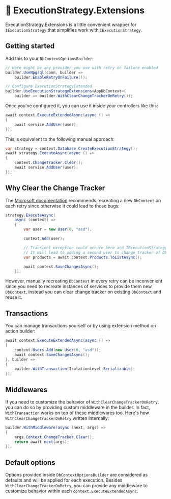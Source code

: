 # 🔄 ExecutionStrategy.Extensions
ExecutionStrategy.Extensions is a little convenient wrapper for `IExecutionStrategy` that simplifies work with `IExecutionStrategy`.

## Getting started
Add this to your `DbContextOptionsBuilder`:
```csharp
// Here might be any provider you use with retry on failure enabled
builder.UseNpgsql(conn, builder => 
    builder.EnableRetryOnFailure());

// Configure ExecutionStrategyExtended
builder.UseExecutionStrategyExtensions<AppDbContext>(
    builder => builder.WithClearChangeTrackerOnRetry());
```

Once you've configured it, you can use it inside your controllers like this:
```csharp
await context.ExecuteExtendedAsync(async () =>
{
    await service.AddUser(user);
});
```

This is equivalent to the following manual approach:
```csharp
var strategy = context.Database.CreateExecutionStrategy();
await strategy.ExecuteAsync(async () =>
{
    context.ChangeTracker.Clear();
    await service.AddUser(user);
});
```

## Why Clear the Change Tracker
The [Microsoft documentation](https://learn.microsoft.com/en-us/ef/ef6/fundamentals/connection-resiliency/retry-logic#solution-manually-call-execution-strategy) recommends recreating a new `DbContext` on each retry since otherwise it could lead to those bugs:
```csharp
strategy.ExecuteAsync(
	async (context) =>
	{
		var user = new User(0, "asd");

		context.Add(user);

		// Transient exception could occure here and IExecutionStrategy will retry execution 
		// It will lead to adding a second user to change tracker of DbContext
		var products = await context.Products.ToListAsync();

		await context.SaveChangesAsync();
	});
```
However, manually recreating `DbContext` in every retry can be inconvenient since you need to recreate instances of services to provide them new `DbContext`, instead you can clear change tracker on existing `DbContext` and reuse it.

## Transactions
You can manage transactions yourself or by using extension method on action builder:
```csharp
await context.ExecuteExtendedAsync(async () =>
{
    context.Users.Add(new User(0, "asd"));
    await context.SaveChangesAsync();
}, builder =>
{
    builder.WithTransaction(IsolationLevel.Serializable);
});
```

## Middlewares
If you need to customize the behavior of `WithClearChangeTrackerOnRetry`, you can do so by providing custom middleware in the builder. In fact, `WithTransaction` works on top of these middlewares too. Here's how `WithClearChangeTrackerOnRetry` written internally:
```csharp
builder.WithMiddleware(async (next, args) =>
{
    args.Context.ChangeTracker.Clear();
    return await next(args);
});
```

## Default options
Options provided inside `DbContextOptionsBuilder` are considered as defaults and will be applied for each execution. Besides `WithClearChangeTrackerOnRetry`, you can provide any middleware to customize behavior within each `context.ExecuteExtendedAsync`.